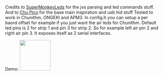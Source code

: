 Credits to [SuperMonkeyLeds](https://github.com/akechi-haruka/SuperMonkeyLEDs) for the jvs parsing and led commands stuff.
And to [Chu Pico](https://github.com/whowechina/chu_pico) for the base main inspiration and usb hid stuff
Tested to work in Chunithm, ONGEKI and APM3.
In config.h you can setup a per baord offset for example if you just want the air leds for Chunithm.
Default led pins is 2 for strip 1 and pin 3 for strip 2.
So for example left air pin 2 and right air pin 3.
It exposes itself as 2 serial interfaces. 

Demo:
<img src="https://github.com/ThatzOkay/837_15093_pico/raw/main/Demo.gif" height="100px">